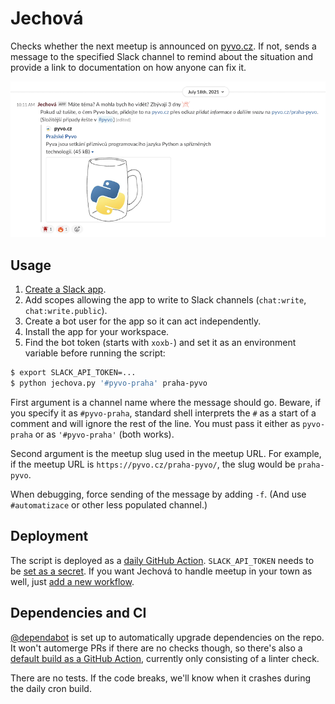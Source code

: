 # Jechová

Checks whether the next meetup is announced on [pyvo.cz](https://pyvo.cz/). If not, sends a message to the specified Slack channel to remind about the situation and provide a link to documentation on how anyone can fix it.

![screenshot](screenshot.png)

## Usage

1. [Create a Slack app](https://api.slack.com/apps?new_app=1).
1. Add scopes allowing the app to write to Slack channels (`chat:write`, `chat:write.public`).
1. Create a bot user for the app so it can act independently.
1. Install the app for your workspace.
1. Find the bot token (starts with `xoxb-`) and set it as an environment variable before running the script:

```bash
$ export SLACK_API_TOKEN=...
$ python jechova.py '#pyvo-praha' praha-pyvo
```

First argument is a channel name where the message should go. Beware, if you specify it as `#pyvo-praha`, standard shell interprets the `#` as a start of a comment and will ignore the rest of the line. You must pass it either as `pyvo-praha` or as `'#pyvo-praha'` (both works).

Second argument is the meetup slug used in the meetup URL. For example, if the meetup URL is `https://pyvo.cz/praha-pyvo/`, the slug would be `praha-pyvo`.

When debugging, force sending of the message by adding `-f`. (And use `#automatizace` or other less populated channel.)

## Deployment

The script is deployed as a [daily GitHub Action](https://github.com/pyvec/jechova/actions). `SLACK_API_TOKEN` needs to be [set as a secret](https://github.com/pyvec/jechova/settings/secrets). If you want Jechová to handle meetup in your town as well, just [add a new workflow](https://github.com/pyvec/jechova/tree/master/.github/workflows).

## Dependencies and CI

[@dependabot](https://dependabot.com/) is set up to automatically upgrade dependencies on the repo. It won't automerge PRs if there are no checks though, so there's also a [default build as a GitHub Action](https://github.com/pyvec/jechova/blob/master/.github/workflows/build.yml), currently only consisting of a linter check.

There are no tests. If the code breaks, we'll know when it crashes during the daily cron build.
